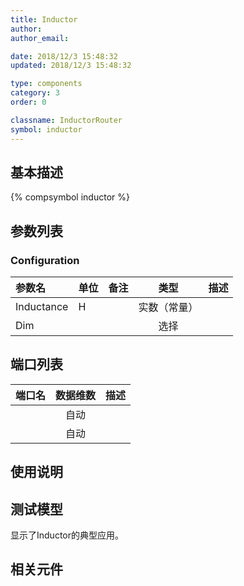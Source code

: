 ```yaml
---
title: Inductor
author: 
author_email:

date: 2018/12/3 15:48:32
updated: 2018/12/3 15:48:32

type: components
category: 3
order: 0

classname: InductorRouter
symbol: inductor
---
```

## 基本描述
{% compsymbol inductor %}

## 参数列表
### Configuration
| 参数名 | 单位 | 备注 | 类型 | 描述 |
| :--- | :--- | :--- | :--: | :--- |
| Inductance | H |  | 实数（常量） |  |
| Dim |  |  | 选择 |  |


## 端口列表

| 端口名 | 数据维数 | 描述 |
| :--- | :--:  | :--- |
|  | 自动 | |                   
|  | 自动 | |                   

## 使用说明


## 测试模型
[<test name>](<test link>)显示了Inductor的典型应用。

## 相关元件


